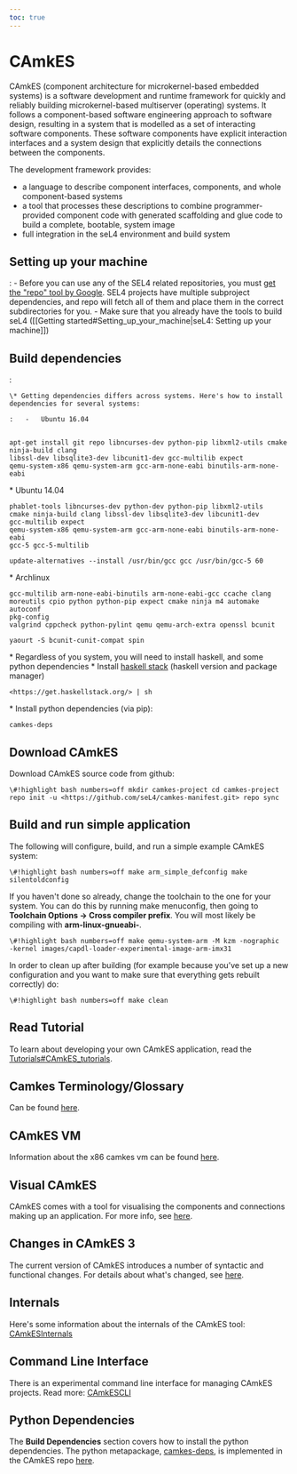 ```yaml
---
toc: true
---
```


# CAmkES

 CAmkES (component architecture for microkernel-based embedded
systems) is a software development and runtime framework for quickly and
reliably building microkernel-based multiserver (operating) systems. It
follows a component-based software engineering approach to software
design, resulting in a system that is modelled as a set of interacting
software components. These software components have explicit interaction
interfaces and a system design that explicitly details the connections
between the components.

The development framework provides:

- a language to describe component interfaces, components, and whole
      component-based systems
- a tool that processes these descriptions to combine
      programmer-provided component code with generated scaffolding and
      glue code to build a complete, bootable, system image
- full integration in the seL4 environment and build system

## Setting up your machine


:   -   Before you can use any of the SEL4 related repositories, you
        must
        [get the "repo" tool by Google](http://source.android.com/source/downloading.html#installing-repo). SEL4 projects have multiple
        subproject dependencies, and repo will fetch all of them and
        place them in the correct subdirectories for you.
    -   Make sure that you already have the tools to build seL4
        ([[Getting started\#Setting_up_your_machine|seL4: Setting
        up your machine]])

## Build dependencies


:   

    \* Getting dependencies differs across systems. Here's how to install dependencies for several systems:

    :   -   Ubuntu 16.04
```\#!highlight bash numbers=off

apt-get install git repo libncurses-dev python-pip libxml2-utils cmake
ninja-build clang
libssl-dev libsqlite3-dev libcunit1-dev gcc-multilib expect
qemu-system-x86 qemu-system-arm gcc-arm-none-eabi binutils-arm-none-eabi
```
\* Ubuntu 14.04
```\#!highlight bash numbers=off apt-get install git
phablet-tools libncurses-dev python-dev python-pip libxml2-utils
cmake ninja-build clang libssl-dev libsqlite3-dev libcunit1-dev
gcc-multilib expect
qemu-system-x86 qemu-system-arm gcc-arm-none-eabi binutils-arm-none-eabi
gcc-5 gcc-5-multilib

update-alternatives --install /usr/bin/gcc gcc /usr/bin/gcc-5 60
```
\*
Archlinux
```\#!highlight bash numbers=off pacman -S binutils
gcc-multilib arm-none-eabi-binutils arm-none-eabi-gcc ccache clang
moreutils cpio python python-pip expect cmake ninja m4 automake autoconf
pkg-config
valgrind cppcheck python-pylint qemu qemu-arch-extra openssl bcunit

yaourt -S bcunit-cunit-compat spin
```
\* Regardless of you system, you
will need to install haskell, and some python dependencies \* Install
[ haskell stack](<https://haskellstack.org> ) (haskell version and
package manager)
```\#!highlight bash numbers=off curl -sSL
<https://get.haskellstack.org/> | sh
```
\* Install python dependencies
(via pip):
```\#!highlight bash numbers=off pip install --user
camkes-deps
```

## Download CAmkES


Download CAmkES source code from github:
```
\#!highlight bash numbers=off mkdir camkes-project cd camkes-project
repo init -u <https://github.com/seL4/camkes-manifest.git> repo sync
```

## Build and run simple application


The following will configure, build, and run a simple example CAmkES
system:
```
\#!highlight bash numbers=off make arm_simple_defconfig make
silentoldconfig
```

If you haven't done so already, change the toolchain to the one for your
system. You can do this by running make menuconfig, then going to
**Toolchain Options -> Cross compiler prefix**. You will most
likely be compiling with **arm-linux-gnueabi-**.
```
\#!highlight bash numbers=off make qemu-system-arm -M kzm -nographic
-kernel images/capdl-loader-experimental-image-arm-imx31
```

In order to clean up after building (for example because you’ve set up a
new configuration and you want to make sure that everything gets rebuilt
correctly) do:

`\#!highlight bash numbers=off make clean `

## Read Tutorial


To learn about developing your own CAmkES application, read the
[Tutorials\#CAmkES_tutorials](../Tutorials\#CAmkES_tutorials).

## Camkes Terminology/Glossary


Can be found [here](Terminology.md).

## CAmkES VM


Information about the x86 camkes vm can be found [here](CAmkESVM).

## Visual CAmkES


CAmkES comes with a tool for visualising the components and connections
making up an application. For more info, see [here](VisualCAmkES).

## Changes in CAmkES 3


The current version of CAmkES introduces a number of syntactic and
functional changes. For details about what's changed, see
[here](CAmkESDifferences).

## Internals


Here's some information about the internals of the CAmkES tool:
[CAmkESInternals](../CAmkESInternals)

## Command Line Interface


There is an experimental command line interface for managing CAmkES
projects. Read more: [CAmkESCLI](../CAmkESCLI)

## Python Dependencies


The **Build Dependencies** section covers how to install the python
dependencies. The python metapackage,
[camkes-deps](https://pypi.python.org/pypi/camkes-deps), is
implemented in the CAmkES repo
[here](https://github.com/seL4/camkes-tool/blob/master/tools/python-deps/setup.py).
